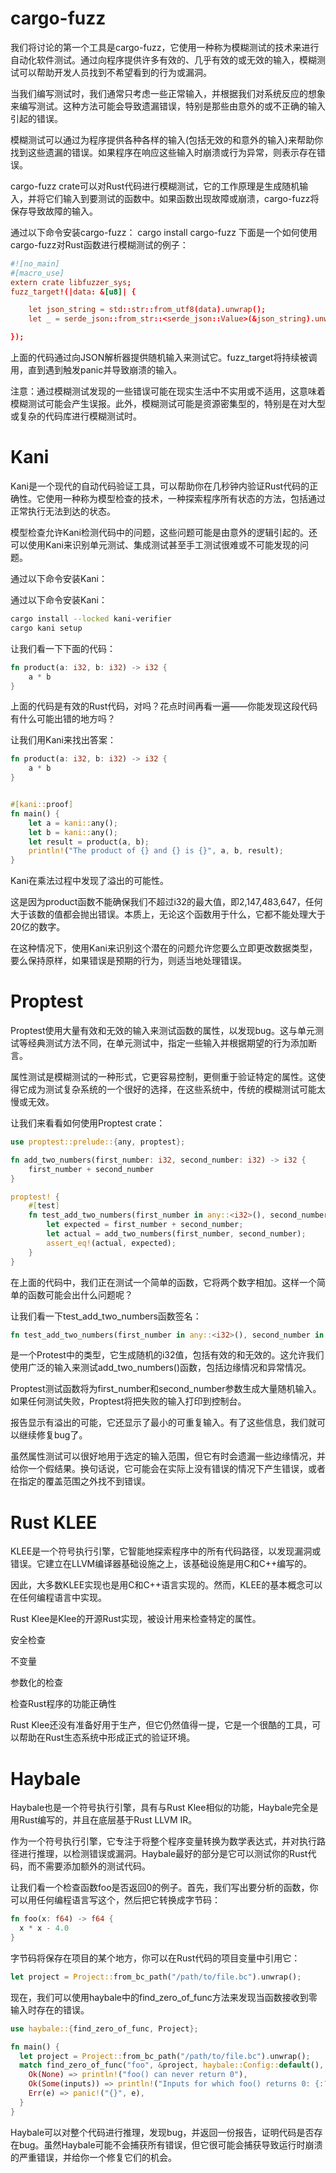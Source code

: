 # cargo-fuzz

我们将讨论的第一个工具是cargo-fuzz，它使用一种称为模糊测试的技术来进行自动化软件测试。通过向程序提供许多有效的、几乎有效的或无效的输入，模糊测试可以帮助开发人员找到不希望看到的行为或漏洞。

当我们编写测试时，我们通常只考虑一些正常输入，并根据我们对系统反应的想象来编写测试。这种方法可能会导致遗漏错误，特别是那些由意外的或不正确的输入引起的错误。

模糊测试可以通过为程序提供各种各样的输入(包括无效的和意外的输入)来帮助你找到这些遗漏的错误。如果程序在响应这些输入时崩溃或行为异常，则表示存在错误。

cargo-fuzz crate可以对Rust代码进行模糊测试，它的工作原理是生成随机输入，并将它们输入到要测试的函数中。如果函数出现故障或崩溃，cargo-fuzz将保存导致故障的输入。

通过以下命令安装cargo-fuzz：
cargo install cargo-fuzz
下面是一个如何使用cargo-fuzz对Rust函数进行模糊测试的例子：
```toml
#![no_main]
#[macro_use]
extern crate libfuzzer_sys;
fuzz_target!(|data: &[u8]| {

    let json_string = std::str::from_utf8(data).unwrap();
    let _ = serde_json::from_str::<serde_json::Value>(&json_string).unwrap();

});
```

上面的代码通过向JSON解析器提供随机输入来测试它。fuzz_target将持续被调用，直到遇到触发panic并导致崩溃的输入。

注意：通过模糊测试发现的一些错误可能在现实生活中不实用或不适用，这意味着模糊测试可能会产生误报。此外，模糊测试可能是资源密集型的，特别是在对大型或复杂的代码库进行模糊测试时。


# Kani

Kani是一个现代的自动代码验证工具，可以帮助你在几秒钟内验证Rust代码的正确性。它使用一种称为模型检查的技术，一种探索程序所有状态的方法，包括通过正常执行无法到达的状态。

模型检查允许Kani检测代码中的问题，这些问题可能是由意外的逻辑引起的。还可以使用Kani来识别单元测试、集成测试甚至手工测试很难或不可能发现的问题。

通过以下命令安装Kani：

通过以下命令安装Kani：
```sh
cargo install --locked kani-verifier
cargo kani setup
```
让我们看一下下面的代码：
```rs
fn product(a: i32, b: i32) -> i32 {
    a * b
}
```
上面的代码是有效的Rust代码，对吗？花点时间再看一遍——你能发现这段代码有什么可能出错的地方吗？

让我们用Kani来找出答案：
```rs
fn product(a: i32, b: i32) -> i32 {
    a * b
}


#[kani::proof]
fn main() {
    let a = kani::any();
    let b = kani::any();
    let result = product(a, b);
    println!("The product of {} and {} is {}", a, b, result);
}
```

Kani在乘法过程中发现了溢出的可能性。

这是因为product函数不能确保我们不超过i32的最大值，即2,147,483,647，任何大于该数的值都会抛出错误。本质上，无论这个函数用于什么，它都不能处理大于20亿的数字。

在这种情况下，使用Kani来识别这个潜在的问题允许您要么立即更改数据类型，要么保持原样，如果错误是预期的行为，则适当地处理错误。


# Proptest

Proptest使用大量有效和无效的输入来测试函数的属性，以发现bug。这与单元测试等经典测试方法不同，在单元测试中，指定一些输入并根据期望的行为添加断言。

属性测试是模糊测试的一种形式，它更容易控制，更侧重于验证特定的属性。这使得它成为测试复杂系统的一个很好的选择，在这些系统中，传统的模糊测试可能太慢或无效。

让我们来看看如何使用Proptest crate：
```rs
use proptest::prelude::{any, proptest};

fn add_two_numbers(first_number: i32, second_number: i32) -> i32 {
    first_number + second_number
}

proptest! {
    #[test]
    fn test_add_two_numbers(first_number in any::<i32>(), second_number in any::<i32>()) {
        let expected = first_number + second_number;
        let actual = add_two_numbers(first_number, second_number);
        assert_eq!(actual, expected);
    }
}
```

在上面的代码中，我们正在测试一个简单的函数，它将两个数字相加。这样一个简单的函数可能会出什么问题呢？

让我们看一下test_add_two_numbers函数签名：

```rs
fn test_add_two_numbers(first_number in any::<i32>(), second_number in any::<i32>())
```

是一个Protest中的类型，它生成随机的i32值，包括有效的和无效的。这允许我们使用广泛的输入来测试add_two_numbers()函数，包括边缘情况和异常情况。

Proptest测试函数将为first_number和second_number参数生成大量随机输入。如果任何测试失败，Proptest将把失败的输入打印到控制台。

报告显示有溢出的可能，它还显示了最小的可重复输入。有了这些信息，我们就可以继续修复bug了。

虽然属性测试可以很好地用于选定的输入范围，但它有时会遗漏一些边缘情况，并给你一个假结果。换句话说，它可能会在实际上没有错误的情况下产生错误，或者在指定的覆盖范围之外找不到错误。


# Rust KLEE

KLEE是一个符号执行引擎，它智能地探索程序中的所有代码路径，以发现漏洞或错误。它建立在LLVM编译器基础设施之上，该基础设施是用C和C++编写的。

因此，大多数KLEE实现也是用C和C++语言实现的。然而，KLEE的基本概念可以在任何编程语言中实现。

Rust Klee是Klee的开源Rust实现，被设计用来检查特定的属性。

安全检查


不变量


参数化的检查


检查Rust程序的功能正确性


Rust Klee还没有准备好用于生产，但它仍然值得一提，它是一个很酷的工具，可以帮助在Rust生态系统中形成正式的验证环境。


# Haybale

Haybale也是一个符号执行引擎，具有与Rust Klee相似的功能，Haybale完全是用Rust编写的，并且在底层基于Rust LLVM IR。

作为一个符号执行引擎，它专注于将整个程序变量转换为数学表达式，并对执行路径进行推理，以检测错误或漏洞。Haybale最好的部分是它可以测试你的Rust代码，而不需要添加额外的测试代码。

让我们看一个检查函数foo是否返回0的例子。首先，我们写出要分析的函数，你可以用任何编程语言写这个，然后把它转换成字节码：

```rs
fn foo(x: f64) -> f64 {
  x * x - 4.0
}
```


字节码将保存在项目的某个地方，你可以在Rust代码的项目变量中引用它：
```rs
let project = Project::from_bc_path("/path/to/file.bc").unwrap();
```


现在，我们可以使用haybale中的find_zero_of_func方法来发现当函数接收到零输入时存在的错误。
```rs
use haybale::{find_zero_of_func, Project};

fn main() {
  let project = Project::from_bc_path("/path/to/file.bc").unwrap();
  match find_zero_of_func("foo", &project, haybale::Config::default(), None) {
    Ok(None) => println!("foo() can never return 0"),
    Ok(Some(inputs)) => println!("Inputs for which foo() returns 0: {:?}", inputs),
    Err(e) => panic!("{}", e),
  }
}
```

Haybale可以对整个代码进行推理，发现bug，并返回一份报告，证明代码是否存在bug。虽然Haybale可能不会捕获所有错误，但它很可能会捕获导致运行时崩溃的严重错误，并给你一个修复它们的机会。
